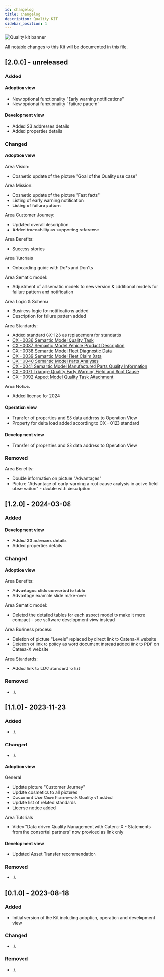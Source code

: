 ```yaml
---
id: changelog
title: Changelog
description: Quality KIT
sidebar_position: 1
---
```


![Quality kit banner](@site/static/img/kits\data-driven-quality-management\ddqm-kit-logo.svg)

All notable changes to this Kit will be documented in this file.

## [2.0.0] - unreleased

### Added

#### Adoption view

- New optional functionality "Early warning notifications"
- New optional functionality "Failure pattern"

#### Development view

- Added S3 addresses details
- Added properties details

### Changed

#### Adoption view

Area Vision:

- Cosmetic update of the picture "Goal of the Quality use case"

Area Mission:

- Cosmetic update of the picture "Fast facts"
- Listing of early warning notification
- Listing of failure pattern

Area Customer Journey:

- Updated overall description
- Added traceability as supporting reference

Area Benefits:

- Success stories

Area Tutorials

- Onboarding guide with Do\*s and Don'ts

Area Sematic model:

- Adjustment of all sematic models to new version & additional models for failure pattern and notification

Area Logic & Schema

- Business logic for notifications added
- Description for failure pattern added

Area Standards:

- Added standard CX-123 as replacement for standards
- [CX - 0036 Semantic Model Quality Task](https://catena-x.net/fileadmin/user_upload/Standard-Bibliothek/Update_PDF_Maerz/PLM_Quality_Use_Case_Live_Quality_Loops/CX_-_0041_Semantic_Model_Manufactured_Parts_Quality_Information_v_1.0.1.pdf)
- [CX - 0037 Semantic Model Vehicle Product Description](https://eclipse-tractusx.github.io/docs-kits/kits/data-driven-quality-management-kit/changelog)
- [CX - 0038 Semantic Model Fleet Diagnostic Data](https://catena-x.net/fileadmin/user_upload/Standard-Bibliothek/Update_PDF_Maerz/PLM_Quality_Use_Case_Live_Quality_Loops/CX_-_0038_Semantic_Model_Fleet_Diagnostic_Data__v_1.0.1.pdf)
- [CX - 0039 Semantic Model Fleet Claim Data](https://eclipse-tractusx.github.io/docs-kits/kits/data-driven-quality-management-kit/changelog)
- [CX - 0040 Semantic Model Parts Analyses](https://catena-x.net/fileadmin/user_upload/Standard-Bibliothek/Update_PDF_Maerz/PLM_Quality_Use_Case_Live_Quality_Loops/CX_-_0036_Semantic_Model_Quality_Task_v_1.0.1.pdf)
- [CX - 0041 Semantic Model Manufactured Parts Quality Information](https://catena-x.net/fileadmin/user_upload/Standard-Bibliothek/Update_PDF_Maerz/PLM_Quality_Use_Case_Live_Quality_Loops/CX_-_0037_Semantic_Model_Vehicle_Product_Description_v_1.0.1.pdf)
- [CX - 0071 Triangle Quality Early Warning Field and Root Cause](https://eclipse-tractusx.github.io/docs-kits/kits/data-driven-quality-management-kit/changelog)
- [CX - 0092 Aspect Model Quality Task Attachment](https://eclipse-tractusx.github.io/docs-kits/kits/data-driven-quality-management-kit/changelog#top)

Area Notice:

- Added license for 2024

#### Operation view

- Transfer of properties and S3 data address to Operation View
- Property for delta load added according to CX - 0123 standard

#### Development view

- Transfer of properties and S3 data address to Operation View

### Removed

Area Benefits:

- Double information on picture "Advantages"
- Picture "Advantage of early warning a root cause analysis in active field observation" - double with description

## [1.2.0] - 2024-03-08

### Added

#### Development view

- Added S3 adresses details
- Added properties details

### Changed

#### Adoption view

Area Benefits:

- Advantages slide converted to table
- Advantage example slide make-over

Area Sematic model:

- Deleted the detailed tables for each aspect model to make it more compact - see software development view instead

Area Business process:

- Deletion of picture "Levels" replaced by direct link to Catena-X website
- Deletion of link to policy as word document instead added link to PDF on Catena-X website

Area Standards:

- Added link to EDC standard to list

### Removed

- ./.

## [1.1.0] - 2023-11-23

### Added

- ./.

### Changed

- ./.

#### Adoption view

General

- Update picture "Customer Journey"
- Update cosmetics to all pictures
- Document Use Case Framework Quality v1 added
- Update list of related standards
- License notice added

Area Tutorials

- Video "Data driven Quality Management with Catena-X - Statements from the consortial partners" now provided as link
  only

#### Development view

- Updated Asset Transfer recommendation

### Removed

- ./.

## [0.1.0] - 2023-08-18

### Added

- Initial version of the Kit including adoption, operation and development view

### Changed

- ./.

### Removed

- ./.
